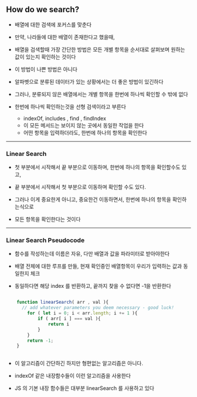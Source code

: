 ## How do we search?

- 배열에 대한 검색에 포커스를 맞춘다


- 만약, 나라들에 대한 배열이 존재한다고 했을때, 


- 배열을 검색할때 가장 간단한 방법은 모든 개별 항목을 순서대로 살펴보며 원하는 값이 있는지 확인하는 것이다


- 이 방법이 나쁜 방법은 아니다


- 알파벳으로 분류된 데이터가 있는 상황에서는 더 좋은 방법이 있긴하다


- 그러나, 분류되지 않은 배열에서는 개별 항목을 한번에 하나씩 확인할 수 밖에 없다


- 한번에 하나씩 확인하는것을 선형 검색이라고 부른다
  - indexOf, includes , find , findIndex
  - 이 모든 메서드는 보이지 않는 곳에서 동일한 작업을 한다
  - 어떤 항목을 입력하더라도, 한번에 하나의 항목을 확인한다
  

---

### Linear Search

- 첫 부분에서 시작해서 끝 부분으로 이동하며, 한번에 하나의 항목을 확인할수도 있고,
- 끝 부분에서 시작해서 첫 부분으로 이동하며 확인할 수도 있다.


- 그러나 이게 중요한게 아니고, 중요한건 이동하면서, 한번에 하나의 항목을 확인하는식으로
- 모든 항목을 확인한다는 것이다


---

### Linear Search Pseudocode

- 함수를 작성하는데 이름은 자유, 다만 배열과 값을 파라미터로 받아야한다


- 배열 전체에 대한 루프를 만들, 현재 확인중인 배열항목이 우리가 입력하는 값과 동일한지 체크


- 동일하다면 해당 index 를 반환하고, 끝까지 찾을 수 없다면 -1을 반환한다

````javascript

    function linearSearch( arr , val ){
      // add whatever parameters you deem necessary - good luck!
        for ( let i = 0; i < arr.length; i += 1 ){
            if ( arr[ i ] === val ){
                return i
            }
        }
        return -1;
    }
    

````

- 이 알고리즘이 간단하긴 하지만 형편없는 알고리즘은 아니다.


- indexOf 같은 내장함수들이 이런 알고리즘을 사용한다


- JS 의 기본 내장 함수들은 대부분 linearSearch 를 사용하고 있다 